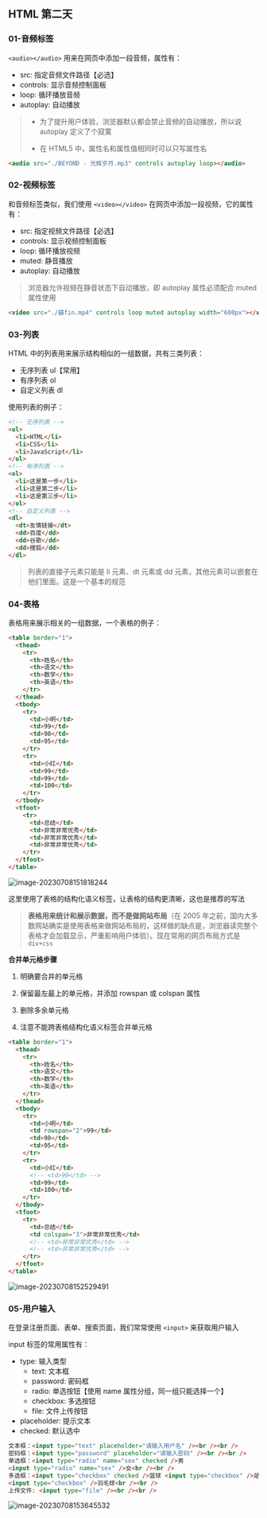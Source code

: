 ## HTML 第二天

### 01-音频标签

`<audio></audio>` 用来在网页中添加一段音频，属性有：

- src: 指定音频文件路径【必选】
- controls: 显示音频控制面板
- loop: 循环播放音频
- autoplay: 自动播放

> - 为了提升用户体验，浏览器默认都会禁止音频的自动播放，所以说 autoplay 定义了个寂寞
>
> - 在 HTML5 中，属性名和属性值相同时可以只写属性名

```html
<audio src="./BEYOND - 光辉岁月.mp3" controls autoplay loop></audio>
```

### 02-视频标签

和音频标签类似，我们使用 `<video></video>` 在网页中添加一段视频，它的属性有：

- src: 指定视频文件路径【必选】
- controls: 显示视频控制面板
- loop: 循环播放视频
- muted: 静音播放
- autoplay: 自动播放

> 浏览器允许视频在静音状态下自动播放，即 autoplay 属性必须配合 muted 属性使用

```html
<video src="./囍fin.mp4" controls loop muted autoplay width="600px"></video>
```

### 03-列表

HTML 中的列表用来展示结构相似的一组数据，共有三类列表：

- 无序列表 ul【常用】
- 有序列表 ol
- 自定义列表 dl

使用列表的例子：

```html
<!-- 无序列表 -->
<ul>
  <li>HTML</li>
  <li>CSS</li>
  <li>JavaScript</li>
</ul>
<!-- 有序列表 -->
<ol>
  <li>这是第一步</li>
  <li>这是第二步</li>
  <li>这是第三步</li>
</ol>
<!-- 自定义列表 -->
<dl>
  <dt>友情链接</dt>
  <dd>百度</dd>
  <dd>谷歌</dd>
  <dd>搜狐</dd>
</dl>
```

> 列表的直接子元素只能是 li 元素、dt 元素或 dd 元素，其他元素可以嵌套在他们里面。这是一个基本的规范

### 04-表格

表格用来展示相关的一组数据，一个表格的例子：

```html
<table border="1">
  <thead>
    <tr>
      <th>姓名</th>
      <th>语文</th>
      <th>数学</th>
      <th>英语</th>
    </tr>
  </thead>
  <tbody>
    <tr>
      <td>小明</td>
      <td>99</td>
      <td>98</td>
      <td>95</td>
    </tr>
    <tr>
      <td>小红</td>
      <td>99</td>
      <td>99</td>
      <td>100</td>
    </tr>
  </tbody>
  <tfoot>
    <tr>
      <td>总结</td>
      <td>非常非常优秀</td>
      <td>非常非常优秀</td>
      <td>非常非常优秀</td>
    </tr>
  </tfoot>
</table>
```

![image-20230708151818244](https://post-src.wyun521.top/images/image-20230708151818244.png)

这里使用了表格的结构化语义标签，让表格的结构更清晰，这也是推荐的写法

> **表格用来统计和展示数据，而不是做网站布局**（在 2005 年之前，国内大多数网站确实是使用表格来做网站布局的，这样做的缺点是，浏览器读完整个表格才会加载显示，严重影响用户体验）。现在常用的网页布局方式是 `div+css`

**合并单元格步骤**

1.  明确要合并的单元格

2.  保留最左最上的单元格，并添加 rowspan 或 colspan 属性

3.  删除多余单元格
4.  注意不能跨表格结构化语义标签合并单元格

```html
<table border="1">
  <thead>
    <tr>
      <th>姓名</th>
      <th>语文</th>
      <th>数学</th>
      <th>英语</th>
    </tr>
  </thead>
  <tbody>
    <tr>
      <td>小明</td>
      <td rowspan="2">99</td>
      <td>98</td>
      <td>95</td>
    </tr>
    <tr>
      <td>小红</td>
      <!-- <td>99</td> -->
      <td>99</td>
      <td>100</td>
    </tr>
  </tbody>
  <tfoot>
    <tr>
      <td>总结</td>
      <td colspan="3">非常非常优秀</td>
      <!-- <td>非常非常优秀</td> -->
      <!-- <td>非常非常优秀</td> -->
    </tr>
  </tfoot>
</table>
```

![image-20230708152529491](https://post-src.wyun521.top/images/image-20230708152529491.png)

### 05-用户输入

在登录注册页面、表单、搜索页面，我们常常使用 `<input>` 来获取用户输入

input 标签的常用属性有：

- type: 输入类型
  - text: 文本框
  - password: 密码框
  - radio: 单选按钮【使用 name 属性分组，同一组只能选择一个】
  - checkbox: 多选按钮
  - file: 文件上传按钮
- placeholder: 提示文本
- checked: 默认选中

```html
文本框：<input type="text" placeholder="请输入用户名" /><br /><br />
密码框：<input type="password" placeholder="请输入密码" /><br /><br />
单选框：<input type="radio" name="sex" checked />男
<input type="radio" name="sex" />女<br /><br />
多选框：<input type="checkbox" checked />篮球 <input type="checkbox" />足球
<input type="checkbox" />羽毛球<br /><br />
上传文件: <input type="file" /><br /><br />
```

![image-20230708153645532](https://post-src.wyun521.top/images/image-20230708153645532.png)
